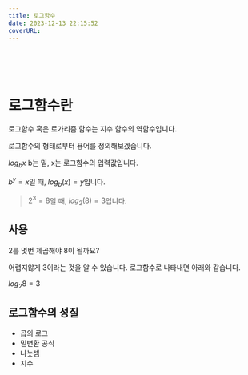 ```yaml
---
title: 로그함수
date: 2023-12-13 22:15:52
coverURL: 
---
```

<br />
<br />
<br />

# 로그함수란

로그함수 혹은 로가리즘 함수는 지수 함수의 역함수입니다.

로그함수의 형태로부터 용어를 정의해보겠습니다.

$log_b{x}$ b는 밑, x는 로그함수의 입력값입니다.

$b^y = x$일 때, $log_b(x) = y$입니다.
> $2^3 = 8$일 때, $log_2(8) = 3$입니다.

## 사용

2를 몇번 제곱해야 8이 될까요?

어렵지않게 3이라는 것을 알 수 있습니다.
로그함수로 나타내면 아래와 같습니다.

$log_2{8} = 3$

## 로그함수의 성질

- 곱의 로그
- 밑변환 공식
- 나눗셈
- 지수